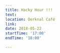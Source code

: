 ```yaml
---
title: Hacky Hour !!!
text:  
location: Oerknal Café
link: 
date: 2018-05-22
startTime: '17:00'
endTime: '18:00'

---
```


